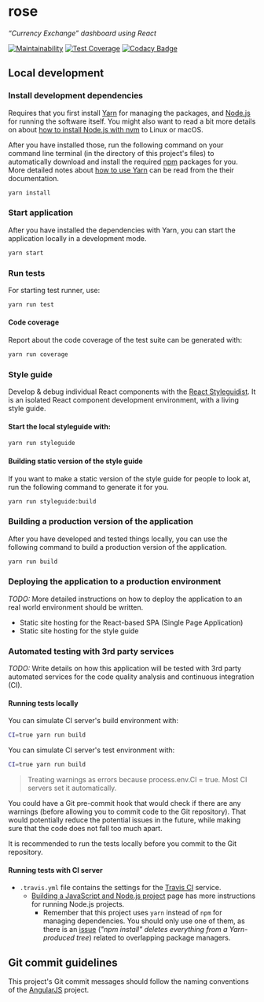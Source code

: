 # rose

_“Currency Exchange” dashboard using React_

[![Maintainability](https://api.codeclimate.com/v1/badges/fe6d5b787b6ab5f5e871/maintainability)](https://codeclimate.com/github/d2s/rose/maintainability)
[![Test Coverage](https://api.codeclimate.com/v1/badges/fe6d5b787b6ab5f5e871/test_coverage)](https://codeclimate.com/github/d2s/rose/test_coverage)
[![Codacy Badge](https://api.codacy.com/project/badge/Grade/2364edd47e2e4ee3a05f8aefe967e64c)](https://www.codacy.com/app/d2s/rose?utm_source=github.com&amp;utm_medium=referral&amp;utm_content=d2s/rose&amp;utm_campaign=Badge_Grade)


## Local development


### Install development dependencies

Requires that you first install [Yarn](https://yarnpkg.com/lang/en/) for managing the packages, and [Node.js](https://nodejs.org/en/) for running the software itself. You might also want to read a bit more details on about [how to install Node.js with nvm](https://gist.github.com/d2s/372b5943bce17b964a79) to Linux or macOS. 

After you have installed those, run the following command on your command line terminal (in the directory of this project's files) to automatically download and install the required [npm](https://www.npmjs.com/) packages for you. More detailed notes about [how to use Yarn](https://yarnpkg.com/en/docs/usage) can be read from the their documentation.

```sh
yarn install
```


### Start application

After you have installed the dependencies with Yarn, you can start the application locally in a development mode.

```sh
yarn start
```

### Run tests

For starting test runner, use:

```sh
yarn run test
```

#### Code coverage

Report about the code coverage of the test suite can be generated with:

```sh
yarn run coverage
```


### Style guide

Develop & debug individual React components with the [React Styleguidist](https://react-styleguidist.js.org/). It is an isolated React component development environment, with a living style guide.

#### Start the local styleguide with:

```sh
yarn run styleguide
```

#### Building static version of the style guide

If you want to make a static version of the style guide for people to look at, run the following command to generate it for you.

```sh
yarn run styleguide:build
```

### Building a production version of the application

After you have developed and tested things locally, you can use the following command to build a production version of the application.

```sh
yarn run build
```

### Deploying the application to a production environment

_TODO:_ More detailed instructions on how to deploy the application to an real world environment should be written.

- Static site hosting for the React-based SPA (Single Page Application)
- Static site hosting for the style guide


### Automated testing with 3rd party services

_TODO:_ Write details on how this application will be tested with 3rd party automated services for the code quality analysis and continuous integration (CI).

#### Running tests locally

You can simulate CI server's build environment with:

```sh
CI=true yarn run build
```

You can simulate CI server's test environment with:

```sh
CI=true yarn run build
```

> Treating warnings as errors because process.env.CI = true.
> Most CI servers set it automatically.

You could have a Git pre-commit hook that would check if there are any warnings (before allowing you to commit code to the Git repository). That would potentially reduce the potential issues in the future, while making sure that the code does not fall too much apart.

It is recommended to run the tests locally before you commit to the Git repository.


#### Running tests with CI server

- `.travis.yml` file contains the settings for the [Travis CI](https://docs.travis-ci.com/user/getting-started/) service.
  - [Building a JavaScript and Node.js project](https://docs.travis-ci.com/user/languages/javascript-with-nodejs/) page has more instructions for running Node.js projects.
    - Remember that this project uses `yarn` instead of `npm` for managing dependencies. You should only use one of them, as there is an [issue](https://github.com/yarnpkg/yarn/issues/5240) (_"npm install" deletes everything from a Yarn-produced tree_) related to overlapping package managers.


## Git commit guidelines

This project's Git commit messages should follow the naming conventions of the [AngularJS](https://github.com/angular/angular.js/blob/master/DEVELOPERS.md#commits) project.
